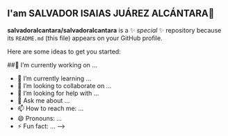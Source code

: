 ## I'am SALVADOR ISAIAS JUÁREZ ALCÁNTARA👋


**salvadoralcantara/salvadoralcantara** is a ✨ _special_ ✨ repository because its `README.md` (this file) appears on your GitHub profile.

Here are some ideas to get you started:

##🔭 I’m currently working on ...
- 🌱 I’m currently learning ...
- 👯 I’m looking to collaborate on ...
- 🤔 I’m looking for help with ...
- 💬 Ask me about ...
- 📫 How to reach me: ...
- 😄 Pronouns: ...
- ⚡ Fun fact: ...
-->
